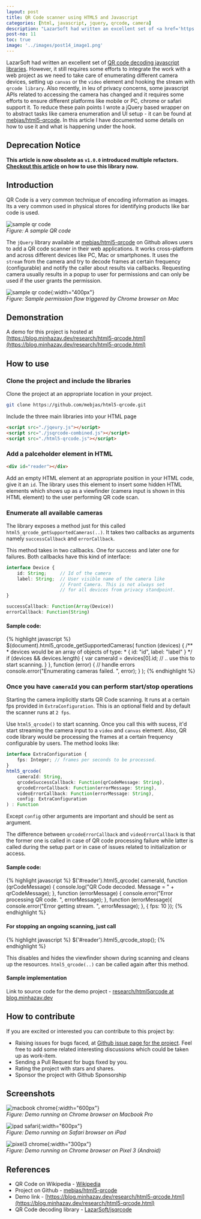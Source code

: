 ```yaml
---
layout: post
title: QR Code scanner using HTML5 and Javascript
categories: [html, javascript, jquery, qrcode, camera]
description: "LazarSoft had written an excellent set of <a href='https://github.com/LazarSoft/jsqrcode'>QR code decoding javascript libraries</a>. However, it still requires some efforts to integrate the work with a web project, as we need to take care of enumerating different camera devices, setting up <code>canvas</code> or the <code>video</code> element and hooking the stream with <code>qrcode library</code>. Also recently, in leu of privacy concers, some javascript APIs related to accessing the camera has changed and it requires some efforts to ensure different platforms like mobile or PC, chrome or safari support it. To reduce these pain points I wrote a jQuery based wrapper on to abstract tasks like camera enumeration and UI setup - it can be found at <a href='https://github.com/mebjas/html5-qrcode'>mebjas/html5-qrcode</a>. In this article I have documented some details on how to use it and what is happening under the hook."
post-no: 11
toc: true
image: '../images/post14_image1.png'
---
```

<!-- NOTE: this article will have assets not under post 14 -->

LazarSoft had written an excellent set of [QR code decoding javascript libraries](https://github.com/LazarSoft/jsqrcode). However, it still requires some efforts to integrate the work with a web project as we need to take care of enumerating different camera devices, setting up `canvas` or the `video` element and hooking the stream with `qrcode library`. Also recently, in leu of privacy concerns, some javascript APIs related to accessing the camera has changed and it requires some efforts to ensure different platforms like mobile or PC, chrome or safari support it. To reduce these pain points I wrote a jQuery based wrapper on to abstract tasks like camera enumeration and UI setup - it can be found at [mebjas/html5-qrcode](https://github.com/mebjas/html5-qrcode). In this article I have documented some details on how to use it and what is happening under the hook.

## Deprecation Notice
**This article is now obsolete as `v1.0.0` introduced multiple refactors. [Checkout this article](/HTML5-QR-Code-scanning-launched-v1.0.1/) on how to use this library now.**

## Introduction
<!-- TODO(mebjas) Add more details on QR code. -->
QR Code is a very common technique of encoding information as images. Its a very common used in physical stores for identifying products like bar code is used.

![sample qr code](../images/post14_image1.png)<br>
_Figure: A sample QR code_

The `jQuery` library available at [mebjas/html5-qrcode](https://github.com/mebjas/html5-qrcode) on Github allows users to add a QR code scanner in their web applications. It works cross-platform and across different devices like PC, Mac or smartphones. It uses the `stream` from the camera and try to decode frames at certain frequency (configurable) and notify the caller about results via callbacks. Requesting camera usually results in a popup to user for permissions and can only be used if the user grants the permission.

![sample qr code](../images/post14_image2.jpg){:width="400px"}
<br>
_Figure: Sample permission flow triggered by Chrome browser on Mac_

## Demonstration
A demo for this project is hosted at [https://blog.minhazav.dev/research/html5-qrcode.html](https://blog.minhazav.dev/research/html5-qrcode.html)

## How to use
### Clone the project and include the libraries
Clone the project at an appropriate location in your project. 
```sh
git clone https://github.com/mebjas/html5-qrcode.git
```

Include the three main libraries into your HTML page
```html
<script src="./jqeury.js"></script>
<script src="./jsqrcode-combined.js"></script>
<script src="./html5-qrcode.js"></script>
```

### Add a palceholder element in HTML
```html
<div id="reader"></div>
```
Add an empty HTML element at an appropriate position in your HTML code, give it an `id`. The library uses this element to insert some hidden HTML elements which shows up as a viewfinder (camera input is shown in this HTML element) to the user performing QR code scan.

### Enumerate all available cameras
The library exposes a method just for this called `html5_qrcode_getSupportedCameras(..)`. It takes two callbacks as arguments namely `successCallback` and `errorCallback`.

This method takes in two callbacks. One for success and later one for failures. Both callbacks have this kind of interface:
```ts
interface Device {
    id: String;     // Id of the camera
    label: String;  // User visible name of the camera like
                    // Front Camera. This is not always set
                    // for all devices from privacy standpoint.
}

successCallback: Function(Array(Device))
errorCallback: Function(String)
```

#### Sample code:

{% highlight javascript %}
$(document).html5_qrcode_getSupportedCameras(
  function (devices) {
    /**
     * devices would be an array of objects of type:
     * { id: "id", label: "label" }
     */
    if (devices && devices.length) {
      var cameraId = devices[0].id;
      // .. use this to start scanning.
    }
  }, function (error) {
    // handle errors
    console.error("Enumerating cameras failed. ", error);
  }
);
{% endhighlight %}

### Once you have `cameraId` you can perform start/stop operations
Starting the camera implicitly starts QR Code scanning. It runs at a certain fps provided in `ExtraConfiguration`. This is an optional field and by default the scanner runs at `2 fps`.

Use `html5_qrcode()` to start scanning. Once you call this with sucess, it'd start streaming the camera input to a `video` and `canvas` element. Also, QR code library would be processing the frames at a certain frequency configurable by users. The method looks like:

```ts
interface ExtraConfiguration {
    fps: Integer; // frames per seconds to be processed.
}
html5_qrcode(
    cameraId: String,
    qrcodeSuccessCallback: Function(qrCodeMessage: String),
    qrcodeErrorCallback: Function(errorMessage: String),
    videoErrorCallback: Function(errorMessage: String),
    config: ExtraConfiguration
) : Function
```

Except `config` other arguments are important and should be sent as argument.

The difference between `qrcodeErrorCallback` and `videoErrorCallback` is that the former one is called in case of QR code processing failure while latter is called during the setup part or in case of issues related to initialization or access.

#### Sample code:

{% highlight javascript %}
$('#reader').html5_qrcode(
  cameraId,
  function (qrCodeMessage) {
    console.log("QR Code decoded. Message = " + qrCodeMessage);
  }, function (errorMessage) {
    console.error("Error processing QR code. ", errorMessage);
  }, function (errorMessage){
    console.error("Error getting stream. ", errorMessage);
  },
  { fps: 10 });
{% endhighlight %}

#### For stopping an ongoing scanning, just call
{% highlight javascript %}
$('#reader').html5_qrcode_stop();
{% endhighlight %}

This disables and hides the viewfinder shown during scanning and cleans up the resources. `html5_qrcode(..)` can be called again after this method.

#### Sample implementation
Link to source code for the demo project - [research/html5qrcode at blog.minhazav.dev](https://github.com/mebjas/mebjas.github.io/blob/master/_layouts/research/html5qrcode/layout.html)

## How to contribute
If you are excited or interested you can contribute to this project by:
 - Raising issues for bugs faced, at [Github issue page for the project](https://github.com/mebjas/html5-qrcode/issues). Feel free to add some related interesting discussions which could be taken up as work-item.
 - Sending a Pull Request for bugs fixed by you.
 - Rating the project with stars and shares.
 - Sponsor the project with Github Sponsorship

## Screenshots
![macbook chrome](../images/post14_image3.jpg){:width="600px"}<br>
_Figure: Demo running on Chrome browser on Macbook Pro_

![ipad safari](../images/post14_image4.jpg){:width="600px"}<br>
_Figure: Demo running on Safari browser on iPad_

![pixel3 chrome](../images/post14_image5.jpg){:width="300px"}<br>
_Figure: Demo running on Chrome browser on Pixel 3 (Android)_

## References
 - QR Code on Wikipedia - [Wikipedia](https://en.wikipedia.org/wiki/QR_code)
 - Project on Github - [mebjas/html5-qrcode](https://github.com/mebjas/html5-qrcode)
 - Demo link - [https://blog.minhazav.dev/research/html5-qrcode.html](https://blog.minhazav.dev/research/html5-qrcode.html)
 - QR Code decoding library - [LazarSoft/jsqrcode](https://github.com/LazarSoft/jsqrcode)
